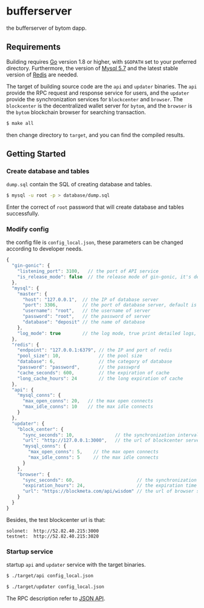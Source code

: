 # bufferserver

the bufferserver of bytom dapp.

## Requirements

Building requires [Go](https://golang.org/doc/install) version 1.8 or higher, with `$GOPATH` set to your preferred directory. Furthermore, the version of [Mysql 5.7](https://www.mysql.com/) and the latest stable version of [Redis](https://redis.io/) are needed.

The target of building source code are the `api` and `updater` binaries. The `api` provide the RPC request and response service for users, and the `updater` provide the synchronization services for `blockcenter` and `browser`. The `blockcenter` is the decentralized wallet server for `bytom`, and the `browser` is the `bytom` blockchain browser for searching transaction.

```bash
$ make all
```

then change directory to `target`, and you can find the compiled results.

## Getting Started

### Create database and tables

`dump.sql` contain the SQL of creating database and tables.

```bash
$ mysql -u root -p > database/dump.sql
```

Enter the correct of `root` password that will create database and tables successfully.

### Modify config

the config file is `config_local.json`, these parameters can be changed according to developer needs. 

```js
{
  "gin-gonic": {
    "listening_port": 3100,   // the port of API service
    "is_release_mode": false  // the release mode of gin-gonic, it's debug mode with false
  },
  "mysql": {
    "master": {
      "host": "127.0.0.1",  // the IP of database server
      "port": 3306,         // the port of database server, default is 3306
      "username": "root",   // the username of server 
      "password": "root",   // the password of server
      "database": "deposit" // the name of database
    },
    "log_mode": true        // the log mode, true print detailed logs, false only print error logs 
  },
  "redis": {
    "endpoint": "127.0.0.1:6379", // the IP and port of redis
    "pool_size": 10,              // the pool size
    "database": 6,                // the category of database
    "password": "password",       // the passwprd
    "cache_seconds": 600,         // the expiration of cache
    "long_cache_hours": 24        // the long expiration of cache
  },
  "api": {
    "mysql_conns": {
      "max_open_conns": 20,   // the max open connects
      "max_idle_conns": 10    // the max idle connects
    }
  },
  "updater": {
    "block_center": {
      "sync_seconds": 10,               // the synchronization interval
      "url": "http://127.0.0.1:3000",   // the url of blockcenter server
      "mysql_conns": {
        "max_open_conns": 5,    // the max open connects
        "max_idle_conns": 5     // the max idle connects
      }
    },
    "browser": {
      "sync_seconds": 60,                       // the synchronization interval
      "expiration_hours": 24,                   // the expiration time of hours
      "url": "https://blockmeta.com/api/wisdom" // the url of browser server
    }
  }
}
```

Besides, the test blockcenter url is that:

```
solonet:  http://52.82.40.215:3000
testnet:  http://52.82.40.215:3020
```

### Startup service

startup `api` and `updater` service with the target binaries.

```bash
$ ./target/api config_local.json

$ ./target/updater config_local.json
```

The RPC description refer to [JSON API](https://github.com/oysheng/bufferserver/wiki).